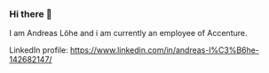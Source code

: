 ### Hi there 👋

I am Andreas Löhe and i am currently an employee of Accenture.

LinkedIn profile: https://www.linkedin.com/in/andreas-l%C3%B6he-142682147/

<!--
**Farix1337/Farix1337** is a ✨ _special_ ✨ repository because its `README.md` (this file) appears on your GitHub profile.

Here are some ideas to get you started:

- 🔭 I’m currently working on ...
- 🌱 I’m currently learning ...
- 👯 I’m looking to collaborate on ...
- 🤔 I’m looking for help with ...
- 💬 Ask me about ...
- 📫 How to reach me: ...
- 😄 Pronouns: ...
- ⚡ Fun fact: ...
-->
